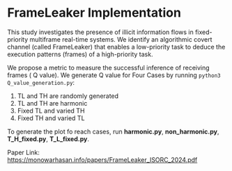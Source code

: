 # FrameLeaker Implementation
This study investigates the presence of illicit
information flows in fixed-priority multiframe real-time systems.
We identify an algorithmic covert channel (called FrameLeaker)
that enables a low-priority task to deduce the execution patterns
(frames) of a high-priority task.


We propose a metric to
measure the successful inference of receiving frames ( Q value). We generate Q value for Four Cases by running `python3 Q_value_generation.py`:
1. TL and TH are randomly generated
2. TL and TH are harmonic
3. Fixed TL and varied TH 
4. Fixed TH and varied TL

   
To generate the plot fo reach cases, run **harmonic.py**, **non_harmonic.py**, **T_H_fixed.py**, **T_L_fixed.py**. 

Paper Link: https://monowarhasan.info/papers/FrameLeaker_ISORC_2024.pdf
